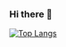 ### Hi there 👋

[![Top Langs](https://github-readme-stats.vercel.app/api/top-langs/?username=nao-nkgw&theme=panda&layout=default)](https://github.com/anuraghazra/github-readme-stats)


<!--
**nao-nkgw/nao-nkgw** is a ✨ _special_ ✨ repository because its `README.md` (this file) appears on your GitHub profile.

Here are some ideas to get you started:

- 🔭 I’m currently working on ...
- 🌱 I’m currently learning ...
- 👯 I’m looking to collaborate on ...
- 🤔 I’m looking for help with ...
- 💬 Ask me about ...
- 📫 How to reach me: ...
- 😄 Pronouns: ...
- ⚡ Fun fact: ...
-->
